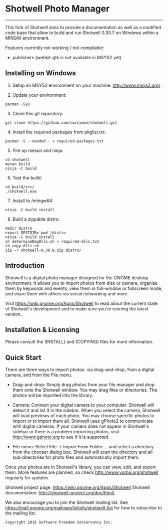 # Shotwell Photo Manager
----------------------

This fork of Shotwell aims to provide a documentation as well as a 
modified code base that allow to build and run Shotwell 0.30.7 
on Windows within a MINGW environment. 

Features currently not working / not compilable:
- publishers (webkit-gtk is not available in MSYS2 yet)

## Installing on Windows

1. Setup an MSYS2 environment on your machine:
http://www.msys2.org/

2. Update your environment:
```
pacman -Syu
```

3. Clone this git repository:
```
git clone https://github.com/cwrsimon/shotwell.git
```

4. Install the required packages from pkglist.txt:
```
pacman -S --needed - < required-packages.txt
```

5. Fire up meson and ninja:
```
cd shotwell
meson build
ninja -C build
```

6. Test the build:
```
cd build/src/
./shotwell.exe
```

7. Install to /mingw64:
```
ninja -C build install
```

8. Build a zippable distro:
```
mkdir distro
export DESTDIR=`pwd`/distro    
ninja -C build install
sh determineDepDlls.sh > required-dlls.txt
sh copy-dlls.sh
zip -r shotwell-0.30.8.zip distro/
```

## Introduction
Shotwell is a digital photo manager designed for the GNOME desktop
environment.  It allows you to import photos from disk or camera,
organize them by keywords and events, view them in full-window or fullscreen
mode, and share them with others via social networking and more.

Visit https://wiki.gnome.org/Apps/Shotwell to read about the current state of
Shotwell's development and to make sure you're running the latest version.

## Installation & Licensing
Please consult the (INSTALL) and (COPYING) files for more information.
    
## Quick Start
    
There are three ways to import photos: via drag-and-drop, from a digital
camera, and from the File menu.
    
* Drag-and-drop: Simply drag photos from your file manager and drop them
onto the Shotwell window.  You may drag files or directories.  The photos
will be imported into the library.
    
* Camera: Connect your digital camera to your computer.  Shotwell will 
detect it and list it in the sidebar.  When you select the camera, Shotwell 
will load previews of each photo.  You may choose specific photos to 
import or to import them all. 
Shotwell uses gPhoto2 to communicate with digital cameras.  If your camera 
does not appear in Shotwell's sidebar or there is a problem importing
photos, visit http://www.gphoto.org to see if it is supported.
    
* File menu: Select File -> Import From Folder ... and select a directory
from the chooser dialog box.  Shotwell will scan the directory and all
sub-directories for photo files and automatically import them.
    
Once your photos are in Shotwell's library, you can view, edit, and export
them.  More features are planned, so check http://www.yorba.org/shotwell
regularly for updates.

    
Shotwell project page:      https://wiki.gnome.org/Apps/Shotwell
Shotwell documentation:     http://shotwell-project.org/doc/html/
    
We also encourage you to join the Shotwell mailing list. See
https://mail.gnome.org/mailman/listinfo/shotwell-list for how to subscribe
to the mailing list.

    Copyright 2016 Software Freedom Conservancy Inc.


